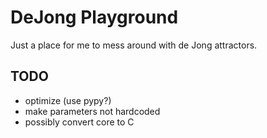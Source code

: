 DeJong Playground
=================

Just a place for me to mess around with de Jong attractors.

TODO
---------

* optimize (use pypy?)
* make parameters not hardcoded
* possibly convert core to C